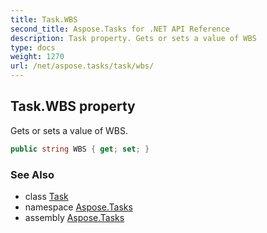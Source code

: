```yaml
---
title: Task.WBS
second_title: Aspose.Tasks for .NET API Reference
description: Task property. Gets or sets a value of WBS
type: docs
weight: 1270
url: /net/aspose.tasks/task/wbs/
---
```

## Task.WBS property

Gets or sets a value of WBS.

```csharp
public string WBS { get; set; }
```

### See Also

* class [Task](../)
* namespace [Aspose.Tasks](../../task/)
* assembly [Aspose.Tasks](../../../)


